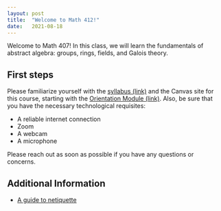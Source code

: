 ```yaml
---
layout: post
title:  "Welcome to Math 412!"
date:   2021-08-18 
---
```

Welcome to Math 407!  In this class, we will learn the fundamentals of abstract algebra: groups, rings, fields, and Galois theory.

## First steps

Please familiarize yourself with the [syllabus (link)](https://wcasper.github.io/math407spring2022/syllabus) and the Canvas site for this course, starting with the [Orientation Module (link)](https://csufullerton.instructure.com/courses/3252819/modules/7852414). Also, be sure that you have the necessary technological requisites:

* A reliable internet connection
* Zoom
* A webcam
* A microphone

Please reach out as soon as possible if you have any questions or concerns.

## Additional Information

* [A guide to netiquette](https://titaniumhelp.fullerton.edu/m/StudentSelf-HelpGuide/l/646667-student-what-is-netiquette)

